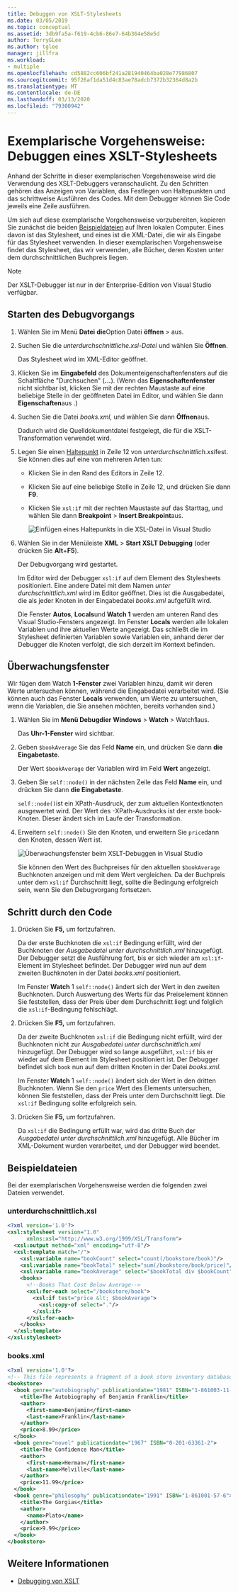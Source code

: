 ```yaml
---
title: Debuggen von XSLT-Stylesheets
ms.date: 03/05/2019
ms.topic: conceptual
ms.assetid: 3db9fa5a-f619-4cb6-86e7-64b364e58e5d
author: TerryGLee
ms.author: tglee
manager: jillfra
ms.workload:
- multiple
ms.openlocfilehash: cd5882cc606bf241a281940464ba028e77986807
ms.sourcegitcommit: 95f26af1da51d4c83ae78adcb7372b32364d8a2b
ms.translationtype: MT
ms.contentlocale: de-DE
ms.lasthandoff: 03/13/2020
ms.locfileid: "79300942"
---
```

# <a name="walkthrough-debug-an-xslt-style-sheet"></a>Exemplarische Vorgehensweise: Debuggen eines XSLT-Stylesheets

Anhand der Schritte in dieser exemplarischen Vorgehensweise wird die Verwendung des XSLT-Debuggers veranschaulicht. Zu den Schritten gehören das Anzeigen von Variablen, das Festlegen von Haltepunkten und das schrittweise Ausführen des Codes. Mit dem Debugger können Sie Code jeweils eine Zeile ausführen.

Um sich auf diese exemplarische Vorgehensweise vorzubereiten, kopieren Sie zunächst die beiden [Beispieldateien](#sample-files) auf Ihren lokalen Computer. Eines davon ist das Stylesheet, und eines ist die XML-Datei, die wir als Eingabe für das Stylesheet verwenden. In dieser exemplarischen Vorgehensweise findet das Stylesheet, das wir verwenden, alle Bücher, deren Kosten unter dem durchschnittlichen Buchpreis liegen.

> [!NOTE]
> Der XSLT-Debugger ist nur in der Enterprise-Edition von Visual Studio verfügbar.

## <a name="start-debugging"></a>Starten des Debugvorgangs

1. Wählen Sie im Menü **Datei** **die**Option Datei **öffnen** > aus.

2. Suchen Sie die *unterdurchschnittliche.xsl-Datei* und wählen Sie **Öffnen**.

   Das Stylesheet wird im XML-Editor geöffnet.

3. Klicken Sie im **Eingabefeld** des Dokumenteigenschaftenfensters auf die Schaltfläche "Durchsuchen" (**...**). (Wenn das **Eigenschaftenfenster** nicht sichtbar ist, klicken Sie mit der rechten Maustaste auf eine beliebige Stelle in der geöffneten Datei im Editor, und wählen Sie dann **Eigenschaften**aus .)

4. Suchen Sie die Datei *books.xml,* und wählen Sie dann **Öffnen**aus.

   Dadurch wird die Quelldokumentdatei festgelegt, die für die XSLT-Transformation verwendet wird.

5. Legen Sie einen [Haltepunkt](../debugger/using-breakpoints.md) in Zeile 12 von *unterdurchschnittlich.xsl*fest. Sie können dies auf eine von mehreren Arten tun:

   - Klicken Sie in den Rand des Editors in Zeile 12.

   - Klicken Sie auf eine beliebige Stelle in Zeile 12, und drücken Sie dann **F9**.

   - Klicken Sie `xsl:if` mit der rechten Maustaste auf das Starttag, und wählen Sie dann **Breakpoint** > **Insert Breakpoint**aus.

      ![Einfügen eines Haltepunkts in die XSL-Datei in Visual Studio](media/insert-breakpoint.PNG)

6. Wählen Sie in der Menüleiste **XML** > **Start XSLT Debugging** (oder drücken Sie **Alt**+**F5**).

   Der Debugvorgang wird gestartet.

   Im Editor wird der Debugger `xsl:if` auf dem Element des Stylesheets positioniert. Eine andere Datei mit dem Namen *unter durchschnittlich.xml* wird im Editor geöffnet. Dies ist die Ausgabedatei, die als jeder Knoten in der Eingabedatei *books.xml* aufgefüllt wird.

   Die Fenster **Autos**, **Locals**und **Watch 1** werden am unteren Rand des Visual Studio-Fensters angezeigt. Im Fenster **Locals** werden alle lokalen Variablen und ihre aktuellen Werte angezeigt. Das schließt die im Stylesheet definierten Variablen sowie Variablen ein, anhand derer der Debugger die Knoten verfolgt, die sich derzeit im Kontext befinden.

## <a name="watch-window"></a>Überwachungsfenster

Wir fügen dem Watch **1-Fenster** zwei Variablen hinzu, damit wir deren Werte untersuchen können, während die Eingabedatei verarbeitet wird. (Sie können auch das Fenster **Locals** verwenden, um Werte zu untersuchen, wenn die Variablen, die Sie ansehen möchten, bereits vorhanden sind.)

1. Wählen Sie im **Menü Debugdier** **Windows** > **Watch** > Watch**1**aus.

   Das **Uhr-1-Fenster** wird sichtbar.

2. Geben `$bookAverage` Sie das Feld **Name** ein, und drücken Sie dann **die Eingabetaste**.

   Der Wert `$bookAverage` der Variablen wird im Feld **Wert** angezeigt.

3. Geben Sie `self::node()` in der nächsten Zeile das Feld **Name** ein, und drücken Sie dann **die Eingabetaste**.

   `self::node()`ist ein XPath-Ausdruck, der zum aktuellen Kontextknoten ausgewertet wird. Der Wert des -XPath-Ausdrucks ist der erste book-Knoten. Dieser ändert sich im Laufe der Transformation.

4. Erweitern `self::node()` Sie den Knoten, und erweitern Sie `price`dann den Knoten, dessen Wert ist.

   ![Überwachungsfenster beim XSLT-Debuggen in Visual Studio](media/xslt-debugging-watch-window.png)

   Sie können den Wert des Buchpreises für den aktuellen `$bookAverage` Buchknoten anzeigen und mit dem Wert vergleichen. Da der Buchpreis unter dem `xsl:if` Durchschnitt liegt, sollte die Bedingung erfolgreich sein, wenn Sie den Debugvorgang fortsetzen.

## <a name="step-through-the-code"></a>Schritt durch den Code

1. Drücken Sie **F5,** um fortzufahren.

   Da der erste Buchknoten die `xsl:if` Bedingung erfüllt, wird der Buchknoten der *Ausgabedatei unter durchschnittlich.xml* hinzugefügt. Der Debugger setzt die Ausführung fort, bis er sich wieder am `xsl:if`-Element im Stylesheet befindet. Der Debugger wird nun auf dem zweiten Buchknoten in der Datei *books.xml* positioniert.

   Im Fenster **Watch** 1 `self::node()` ändert sich der Wert in den zweiten Buchknoten. Durch Auswertung des Werts für das Preiselement können Sie feststellen, dass der Preis über dem Durchschnitt liegt und folglich die `xsl:if`-Bedingung fehlschlägt.

2. Drücken Sie **F5,** um fortzufahren.

   Da der zweite Buchknoten `xsl:if` die Bedingung nicht erfüllt, wird der Buchknoten nicht zur *Ausgabedatei unter durchschnittlich.xml* hinzugefügt. Der Debugger wird so lange ausgeführt, `xsl:if` bis er wieder auf dem Element im Stylesheet positioniert ist. Der Debugger befindet sich `book` nun auf dem dritten Knoten in der Datei *books.xml.*

   Im Fenster **Watch** 1 `self::node()` ändert sich der Wert in den dritten Buchknoten. Wenn Sie den `price` Wert des Elements untersuchen, können Sie feststellen, dass der Preis unter dem Durchschnitt liegt. Die `xsl:if` Bedingung sollte erfolgreich sein.

3. Drücken Sie **F5,** um fortzufahren.

   Da `xsl:if` die Bedingung erfüllt war, wird das dritte Buch der *Ausgabedatei unter durchschnittlich.xml* hinzugefügt. Alle Bücher im XML-Dokument wurden verarbeitet, und der Debugger wird beendet.

## <a name="sample-files"></a>Beispieldateien

Bei der exemplarischen Vorgehensweise werden die folgenden zwei Dateien verwendet.

### <a name="below-averagexsl"></a>unterdurchschnittlich.xsl

```xml
<?xml version='1.0'?>
<xsl:stylesheet version="1.0"
      xmlns:xsl="http://www.w3.org/1999/XSL/Transform">
  <xsl:output method="xml" encoding="utf-8"/>
  <xsl:template match="/">
    <xsl:variable name="bookCount" select="count(/bookstore/book)"/>
    <xsl:variable name="bookTotal" select="sum(/bookstore/book/price)"/>
    <xsl:variable name="bookAverage" select="$bookTotal div $bookCount"/>
    <books>
      <!--Books That Cost Below Average-->
      <xsl:for-each select="/bookstore/book">
        <xsl:if test="price &lt; $bookAverage">
          <xsl:copy-of select="."/>
        </xsl:if>
      </xsl:for-each>
    </books>
  </xsl:template>
</xsl:stylesheet>
```

### <a name="booksxml"></a>books.xml

```xml
<?xml version='1.0'?>
<!-- This file represents a fragment of a book store inventory database -->
<bookstore>
  <book genre="autobiography" publicationdate="1981" ISBN="1-861003-11-0">
    <title>The Autobiography of Benjamin Franklin</title>
    <author>
      <first-name>Benjamin</first-name>
      <last-name>Franklin</last-name>
    </author>
    <price>8.99</price>
  </book>
  <book genre="novel" publicationdate="1967" ISBN="0-201-63361-2">
    <title>The Confidence Man</title>
    <author>
      <first-name>Herman</first-name>
      <last-name>Melville</last-name>
    </author>
    <price>11.99</price>
  </book>
  <book genre="philosophy" publicationdate="1991" ISBN="1-861001-57-6">
    <title>The Gorgias</title>
    <author>
      <name>Plato</name>
    </author>
    <price>9.99</price>
  </book>
</bookstore>
```

## <a name="see-also"></a>Weitere Informationen

- [Debugging von XSLT](../xml-tools/debugging-xslt.md)
